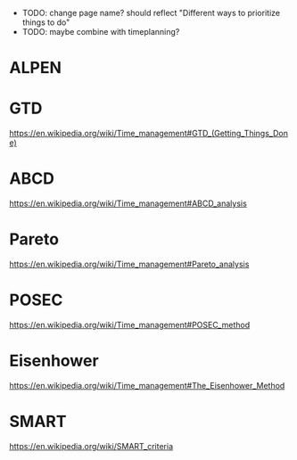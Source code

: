 - TODO: change page name? should reflect "Different ways to prioritize things to do"
- TODO: maybe combine with timeplanning?

# ALPEN

# GTD
https://en.wikipedia.org/wiki/Time_management#GTD_(Getting_Things_Done)

# ABCD
https://en.wikipedia.org/wiki/Time_management#ABCD_analysis

# Pareto
https://en.wikipedia.org/wiki/Time_management#Pareto_analysis

# POSEC
https://en.wikipedia.org/wiki/Time_management#POSEC_method

# Eisenhower
https://en.wikipedia.org/wiki/Time_management#The_Eisenhower_Method

# SMART
https://en.wikipedia.org/wiki/SMART_criteria